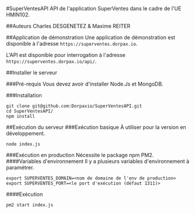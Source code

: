 #SuperVentesAPI
API de l'application SuperVentes dans le cadre de l'UE HMIN102.

##Auteurs
Charles DESGENETEZ & Maxime REITER

##Application de démonstration
Une application de démonstration est disponible à l'adresse `https://superventes.dorpax.io`. 

L'API est disponible pour interrogation à l'adresse ``https://superventes.dorpax.io/api/``.

##Installer le serveur

###Pré-requis
Vous devez avoir d'installer Node.Js et MongoDB.

###Installation
```
git clone git@github.com:Dorpaxio/SuperVentesAPI.git
cd SuperVentesAPI/
npm install
```

##Exécution du serveur
###Exécution basique
À utiliser pour la version en développement.
```
node index.js
```

###Exécution en production
Nécessite le package npm PM2.
####Variables d'environnement
Il y a plusieurs variables d'environnement à paramétrer.
```
export SUPERVENTES_DOMAIN=<nom de domaine de l'env de production>
export SUPERVENTES_PORT=<le port d'exécution (défaut 1311)>
```
####Exécution
```
pm2 start index.js
```
